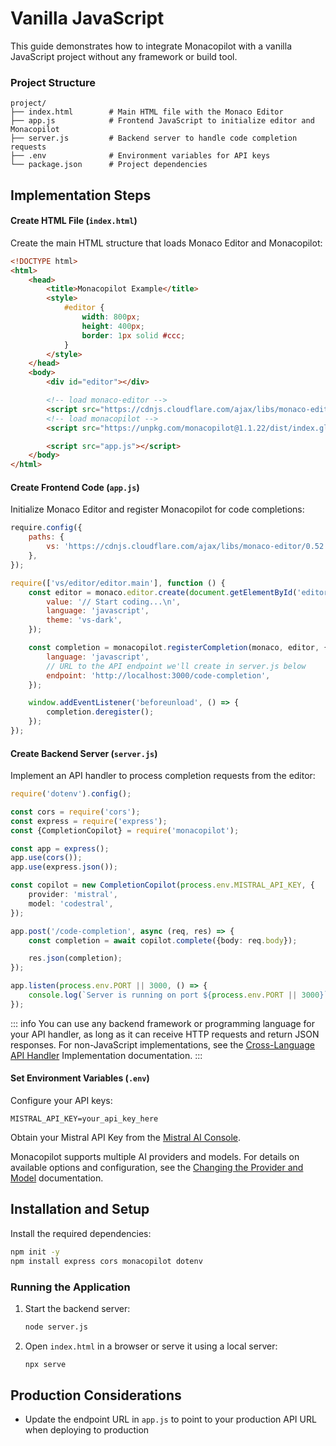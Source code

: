# Vanilla JavaScript

This guide demonstrates how to integrate Monacopilot with a vanilla JavaScript project without any framework or build tool.

### Project Structure

```
project/
├── index.html        # Main HTML file with the Monaco Editor
├── app.js            # Frontend JavaScript to initialize editor and Monacopilot
├── server.js         # Backend server to handle code completion requests
├── .env              # Environment variables for API keys
└── package.json      # Project dependencies
```

## Implementation Steps

#### Create HTML File (`index.html`)

Create the main HTML structure that loads Monaco Editor and Monacopilot:

```html
<!DOCTYPE html>
<html>
    <head>
        <title>Monacopilot Example</title>
        <style>
            #editor {
                width: 800px;
                height: 400px;
                border: 1px solid #ccc;
            }
        </style>
    </head>
    <body>
        <div id="editor"></div>

        <!-- load monaco-editor -->
        <script src="https://cdnjs.cloudflare.com/ajax/libs/monaco-editor/0.52.0/min/vs/loader.js"></script>
        <!-- load monacopilot -->
        <script src="https://unpkg.com/monacopilot@1.1.22/dist/index.global.js"></script>

        <script src="app.js"></script>
    </body>
</html>
```

#### Create Frontend Code (`app.js`)

Initialize Monaco Editor and register Monacopilot for code completions:

```javascript
require.config({
    paths: {
        vs: 'https://cdnjs.cloudflare.com/ajax/libs/monaco-editor/0.52.0/min/vs',
    },
});

require(['vs/editor/editor.main'], function () {
    const editor = monaco.editor.create(document.getElementById('editor'), {
        value: '// Start coding...\n',
        language: 'javascript',
        theme: 'vs-dark',
    });

    const completion = monacopilot.registerCompletion(monaco, editor, {
        language: 'javascript',
        // URL to the API endpoint we'll create in server.js below
        endpoint: 'http://localhost:3000/code-completion',
    });

    window.addEventListener('beforeunload', () => {
        completion.deregister();
    });
});
```

#### Create Backend Server (`server.js`)

Implement an API handler to process completion requests from the editor:

```typescript
require('dotenv').config();

const cors = require('cors');
const express = require('express');
const {CompletionCopilot} = require('monacopilot');

const app = express();
app.use(cors());
app.use(express.json());

const copilot = new CompletionCopilot(process.env.MISTRAL_API_KEY, {
    provider: 'mistral',
    model: 'codestral',
});

app.post('/code-completion', async (req, res) => {
    const completion = await copilot.complete({body: req.body});

    res.json(completion);
});

app.listen(process.env.PORT || 3000, () => {
    console.log(`Server is running on port ${process.env.PORT || 3000}`);
});
```

::: info
You can use any backend framework or programming language for your API handler, as long as it can receive HTTP requests and return JSON responses. For non-JavaScript implementations, see the [Cross-Language API Handler](/advanced/cross-language) Implementation documentation.
:::

#### Set Environment Variables (`.env`)

Configure your API keys:

```
MISTRAL_API_KEY=your_api_key_here
```

Obtain your Mistral API Key from the [Mistral AI Console](https://console.mistral.ai/api-keys).

Monacopilot supports multiple AI providers and models. For details on available options and configuration, see the [Changing the Provider and Model](/configuration/copilot-options.html#changing-the-provider-and-model) documentation.

## Installation and Setup

Install the required dependencies:

```bash
npm init -y
npm install express cors monacopilot dotenv
```

### Running the Application

1. Start the backend server:

    ```bash
    node server.js
    ```

2. Open `index.html` in a browser or serve it using a local server:
    ```bash
    npx serve
    ```

## Production Considerations

- Update the endpoint URL in `app.js` to point to your production API URL when deploying to production
